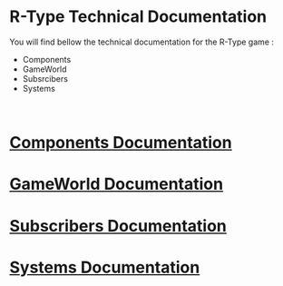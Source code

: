 # R-Type Technical Documentation

You will find bellow the technical documentation for the R-Type game :
- Components
- GameWorld
- Subsrcibers
- Systems

&nbsp;

# [Components Documentation](./R-Type/Components.md)
# [GameWorld Documentation](./R-Type/GameWorld.md)
# [Subscribers Documentation](./R-Type/Subscribers.md)
# [Systems Documentation](./R-Type/Systems.md)